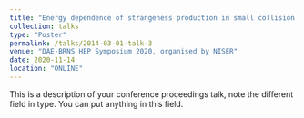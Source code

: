 ```yaml
---
title: "Energy dependence of strangeness production in small collision systems with ALICE"
collection: talks
type: "Poster"
permalink: /talks/2014-03-01-talk-3
venue: "DAE-BRNS HEP Symposium 2020, organised by NISER"
date: 2020-11-14
location: "ONLINE"
---
```


This is a description of your conference proceedings talk, note the different field in type. You can put anything in this field.
